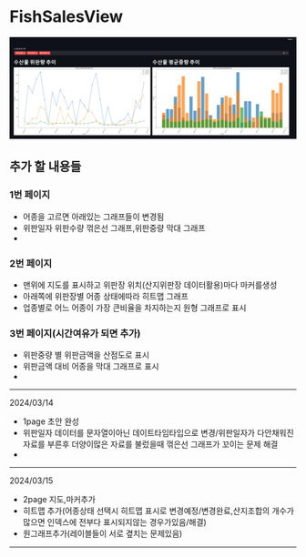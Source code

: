 # FishSalesView

![alt text](image.png)
## 추가 할 내용들

### 1번 페이지
* 어종을 고르면 아래있는 그래프들이 변경됨
* 위판일자  위판수량 꺾은선 그래프,위판중량 막대 그래프
* 
### 2번 페이지
* 맨위에 지도를 표시하고 위판장 위치(산지위판장 데이터활용)마다 마커를생성
* 아래쪽에 위판장별 어종 상태에따라 히트맵 그래프
* 업종별로 어느 어종이 가장 큰비율을 차지하는지 원형 그래프로 표시
### 3번 페이지(시간여유가 되면 추가)
* 위판중량 별 위판금액을 산점도로 표시
* 위판금액 대비 어종을 막대 그래프로 표시
* 

--- 
2024/03/14
* 1page 초안 완성
* 위판일자 데이터를 문자열이아닌 데이트타임타입으로 변경/위판일자가 다안채워진 자료를 부른후 더양이많은 자료를 불렀을때 꺾은선 그래프가 꼬이는 문제 해결
* 
---
2024/03/15
* 2page 지도,마커추가
* 히트맵 추가(어종상태 선택시 히트맵 표시로 변경예정/변경완료,산지조합의 개수가 많으면 인덱스에 전부다 표시되지않는 경우가있음/해결)
* 원그래프추가(레이블들이 서로 곂치는 문제있음)

---

